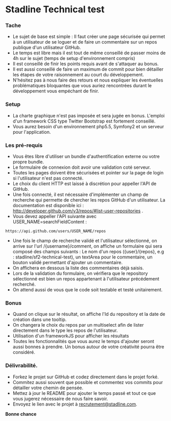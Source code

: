 # Stadline Technical test

### Tache

* Le sujet de base est simple : Il faut créer une page sécurisée qui permet à un utilisateur de se loguer et de faire un commentaire sur un repos publique d'un utilisateur GitHub.
* Le temps est libre mais il est tout de même conseillé de passer moins de 4h sur le sujet (temps de setup d'environnement compris)
* Il est conseillé de finir les points requis avant de s'attaquer au bonus. 
* Il est aussi conseillé de faire un maximum de commit pour bien détailler les étapes de votre raisonnement au court du développement. 
* N'hésitez pas à nous faire des retours et nous expliquer les éventuelles problématiques bloquantes que vous auriez rencontrées durant le développement vous empéchant de finir.

### Setup

* La charte graphique n'est pas imposée et sera jugée en bonus. L'emploi d'un framework CSS type Twitter Bootstrap est fortement conseillé. 
* Vous aurez besoin d'un environnement php5.5, Symfony2 et un serveur pour l'application. 

### Les pré-requis

* Vous êtes libre d'utiliser un bundle d'authentification externe ou votre propre bundle. 
* Le formulaire de connexion doit avoir une validation coté serveur. 
* Toutes les pages doivent être sécurisées et pointer sur la page de login si l'utilisateur n'est pas connecté. 
* Le choix du client HTTP est laissé à discrétion pour appeller l'API de GitHub.
* Une fois connecté, il est nécessaire d'implémenter un champ de recherche qui permette de chercher les repos GitHub d'un utilisateur. La documentation est disponible ici : http://developer.github.com/v3/repos/#list-user-repositories . 
* Vous devez appeller l'API suivante avec USER_NAME=searchFieldContent :
```
https://api.github.com/users/USER_NAME/repos
```
* Une fois le champ de recherche validé et l'utilisateur sélectionné, on arrive sur l'url /{username}/comment, on affiche un formulaire qui sera composé des champs suivants : Le nom d'un repos ({user}/{repos}, e.g : stadline/sf2-technical-test), un textArea pour le commentaire, un bouton validé permettant d'ajouter un commentaire. 
* On affichera en dessous la liste des commentaires déjà saisis. 
* Lors de la validation du formulaire, on vérifiera que le repository sélectionné est bien un repos appartenant à l'utilisateur précédement recherché. 
* On attend aussi de vous que le code soit testable et testé unitairement.

### Bonus

* Quand on clique sur le résultat, on affiche l'Id du repository et la date de création dans une tooltip. 
* On changera le choix du repos par un multiselect afin de lister directement dans le type les repos de l'utilisateur. 
* Utilisation d'un frameworkJS pour afficher les résultats
* Toutes les fonctionnalités que vous aurez le temps d'ajouter seront aussi bonnes à prendre. Un bonus autour de votre créativité pourra être considéré.

### Délivrabilité. 

* Forkez le projet sur GitHub et codez directement dans le projet forké. 
* Commitez aussi souvent que possible et commentez vos commits pour détailler votre chemin de pensée. 
* Mettez à jour le README pour ajouter le temps passé et tout ce que vous jugerez nécessaire de nous faire savoir. 
* Envoyez le lien avec le projet à recrutement@stadline.com. 

**Bonne chance**
